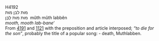 <body>
  <p>H4192<br>  מוּת לבּן    מוּת  <br> מוּת   מוּת לַבֵּן  ‎  mûth   mûth labbên  <br><i>mooth,</i> <i>mooth</i> <i>lab-bane‘ </i><br>From <a href="h4191.htm">4191</a> and <a href="h1121.htm">1121</a> with the preposition and article interposed; <i>“to</i> <i>die</i> <i>for</i> <i>the</i> <i>son”</i>, probably the title of a popular song: - death, Muthlabben.<br></p>
 </body>